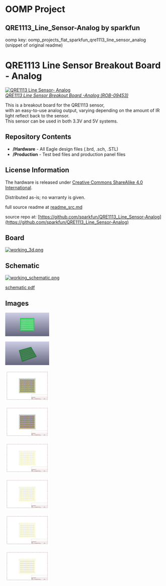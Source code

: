 # OOMP Project  
## QRE1113_Line_Sensor-Analog  by sparkfun  
  
oomp key: oomp_projects_flat_sparkfun_qre1113_line_sensor_analog  
(snippet of original readme)  
  
QRE1113 Line Sensor Breakout Board - Analog  
===========================================  
  
[![QRE1113 Line Sensor- Analog](https://dlnmh9ip6v2uc.cloudfront.net/images/products/9/4/5/3/09453-01_i_ma.jpg)  
*QRE1113 Line Sensor Breakout Board -Analog (ROB-09453)*](https://www.sparkfun.com/products/9453)  
  
This is a breakout board for the QRE1113 sensor,   
with an easy-to-use analog output, varying depending on the amount of IR light reflect back to the sensor.  
This sensor can be used in both 3.3V and 5V systems.   
  
  
Repository Contents  
-------------------  
  
* **/Hardware** - All Eagle design files (.brd, .sch, .STL)  
* **/Production** - Test bed files and production panel files  
  
License Information  
-------------------  
The hardware is released under [Creative Commons ShareAlike 4.0 International](https://creativecommons.org/licenses/by-sa/4.0/).  
  
Distributed as-is; no warranty is given.  
  
  full source readme at [readme_src.md](readme_src.md)  
  
source repo at: [https://github.com/sparkfun/QRE1113_Line_Sensor-Analog](https://github.com/sparkfun/QRE1113_Line_Sensor-Analog)  
## Board  
  
[![working_3d.png](working_3d_600.png)](working_3d.png)  
## Schematic  
  
[![working_schematic.png](working_schematic_600.png)](working_schematic.png)  
  
[schematic pdf](working_schematic.pdf)  
## Images  
  
[![working_3D_bottom.png](working_3D_bottom_140.png)](working_3D_bottom.png)  
  
[![working_3D_top.png](working_3D_top_140.png)](working_3D_top.png)  
  
[![working_assembly_page_01.png](working_assembly_page_01_140.png)](working_assembly_page_01.png)  
  
[![working_assembly_page_02.png](working_assembly_page_02_140.png)](working_assembly_page_02.png)  
  
[![working_assembly_page_03.png](working_assembly_page_03_140.png)](working_assembly_page_03.png)  
  
[![working_assembly_page_04.png](working_assembly_page_04_140.png)](working_assembly_page_04.png)  
  
[![working_assembly_page_05.png](working_assembly_page_05_140.png)](working_assembly_page_05.png)  
  
[![working_assembly_page_06.png](working_assembly_page_06_140.png)](working_assembly_page_06.png)  
